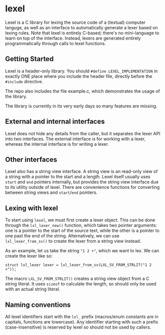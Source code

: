 # lexel
Lexel is a C library for lexing the source code of a (textual) computer languge, as well as an interface
to automatically generate a lexer based on lexing rules. Note that lexel is entirely C-based;
there's no mini-language to learn on top of the interface. Instead, lexers are generated entirely
programmatically through calls to lexel functions.

## Getting Started

Lexel is a header-only library. You should `#define LEXEL_IMPLEMENTATION` in exactly ONE place where
you include the header file, directly before the `#include` directive.

The repo also includes the file example.c, which demonstrates the usage of the library.

The library is currently in its very early days so many features are missing.

## External and internal interfaces

Lexel does not hide any details from the caller, but it separates the lexer API into two interfaces.
The external interface is for working with a lexer, whereas the internal interface is for writing a lexer.

## Other interfaces

Lexel also has a string view interface. A string view is an read-only view of a string with a pointer to
the start and a length. Lexel itself usually uses `start` and `end` pointers internally, but provides the
string view interface due to its utility outside of lexel. There are convenience functions for converting
between string views and `start`/`end` pointers.

## Lexing with lexel

To start using `lexel`, we must first create a lexer object. This can be done through the `lxl_lexer_new()`
function, which takes two pointer arguments: one is a pointer to the start of the source text, while the
other is a pointer to one past the end of the string. Alternatively, we can use `lxl_lexer_from_sv()` to
create the lexer from a string view instead.

As an example, let us take the string `"1 2 +"`, which we want to lex. We can create the lexer like so:

    struct lxl_lexer lexer = lxl_lexer_from_sv(LXL_SV_FROM_STRLIT("1 2 +"));

The macro `LXL_SV_FROM_STRLIT()` creates a string view object from a C string literal. It uses `sizeof` to
calculate the length, so should only be used with an actual string literal.

## Naming conventions

All lexel identifiers start with the `lxl_` prefix
(macros/enum constants are in capitals, functions are lowercase). Any identifier starting with such a
prefix (case-insensitive) is reserved by lexel so should not be used by callers.
